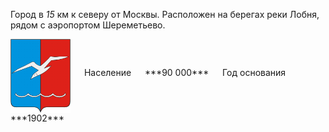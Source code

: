 <!--2021-10-20 00:50:11-->
Город в *15* км к северу от Москвы. Расположен на берегах реки Лобня, рядом с аэропортом Шереметьево.

<span class="dt">
  <img src="Lobnya.png" align="middle" width="96px"> &emsp; 
<span class="dtc">
  Население &emsp; ***90 000*** &emsp;
  Год основания &emsp; ***1902***
</span>
</span>
